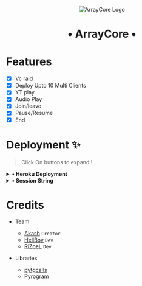 <p align="center">
  <img src="./ArrayCore.png" alt="ArrayCore Logo">
</p>
<h1 align="center">
  <b>• ArrayCore •</b>
</h1>

# Features 

- [x] Vc raid
- [x] Deploy Upto 10 Multi Clients
- [x] YT play
- [x] Audio Play
- [x] Join/leave
- [x] Pause/Resume
- [x] End

# Deployment ✨
> Click On buttons to expand !

<details>
<summary><b>• Heroku Deployment </b></summary>
<br>

> The easy way to host this bot, deploy to Heroku
> If you Deploy on Heroku you can Use Upto 8 Multi Clients !

[![Deploy](https://www.herokucdn.com/deploy/button.svg)](https://heroku.com/deploy?template=https://github.com/onenonlybotz/ArrayCore/tree/master)

</details>

</details>

<details>
<summary><b>• Session String</b></summary>
<br>

> You'll need a API_ID & API_HASH in order to generate pyrogram session string. Get This Values from [Here.](https://my.telegram.org)

<h4> Generate Session via Repl.it: </h4>    
<p><a href="https://replit.com/@TheHellBot/HellBot?v=1"><img src="https://img.shields.io/badge/Generate%20On%20Repl-blueviolet?style=for-the-badge&logo=appveyor" width="200""/></a></p>

</details>

# Credits
- Team
  - [Akash](https://github.com/Desinobita)   ``Creator``
  - [HellBoy](https://github.com/HellBoy-OP) ``Dev``
  - [RiZoeL](https://github.com/MrRizoel)    ``Dev``

- Libraries
  - [pytgcalls](https://github.com/pytgcalls/pytgcalls)
  - [Pyrogram](https://github.com/pyrogram/pyrogram)

